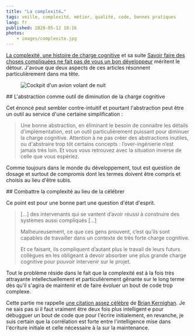```yaml
---
title: "La complexité…"
tags: veille, complexité, métier, qualité, code, bonnes pratiques
lang: fr
published: 2020-05-12 18:16
photos:
    - images/complexite.jpg
---
```


[La complexité, une histoire de charge
cognitive](https://www.lilobase.me/la-complexite-une-histoire-de-charge-cognitive/)
et sa suite [Savoir faire des choses compliquées ne fait pas de vous un bon
développeur](https://www.lilobase.me/savoir-faire-des-choses-compliquees-ne-fait-pas-de-vous-un-bon-developpeur/)
méritent le détour. J'avoue que deux aspects de ces articles résonnent
particulièrement dans ma tête.

<figure class="object-center bordered">
    <img loading="lazy" src="/images/660x/complexite.jpg" alt="Cockpit d'un avion volant de nuit">
</figure>

## L'abstraction comme outil de diminution de la charge cognitive

Cet énoncé peut sembler contre-intuitif et pourtant l'abstraction peut être un
outil au service d'une certaine simplification :

> Une bonne abstraction, en éliminant le besoin de connaitre les détails
> d’implémentation, est un outil particulièrement puissant pour diminuer la
> charge cognitive. Attention à ne pas créer des abstractions inutiles, ou
> d'abstraire trop tôt certains concepts : l’over-ingénierie n’est jamais très
> loin. Et vous vous retrouvez avec la situation inverse de celle que vous
> espériez.

Comme toujours dans le monde du développement, tout est question de dosage et
surtout de compromis dont les termes doivent être compris et choisis au lieu
d'être subis.

## Combattre la complexité au lieu de la célébrer

Ce point est pour une bonne part une question d'état d'esprit.

> […] des intervenants qui se vantent d’avoir réussi à
> construire des systèmes aussi compliqués […]
>
> Malheureusement, ce que ces gens prouvent, c’est qu’ils sont capables de
> travailler dans un contexte de très forte charge cognitive.
>
> Et ce faisant, ils compliquent d’autant plus le travail de leurs futurs
> collègues en les obligeant à devoir absorber une plus grande charge cognitive
> pour pouvoir intervenir sur le projet.

Tout le problème réside dans le fait que la complexité est à la fois très
attrayante intellectuellement et particulièrement gênante sur le long terme
dès qu'il s'agira de maintenir et de faire évoluer un bout de code trop
complexe.

Cette partie me rappelle [une citation assez
célèbre](https://www.azquotes.com/quote/669106) de [Brian
Kernighan](https://fr.wikipedia.org/wiki/Brian_Kernighan). Je ne sais pas si il
faut vraiment être deux fois plus intelligent·e pour débugguer un bout de code
que pour l'écrire initialement, en revanche, je suis certain que la corrélation est forte
entre l'intelligence mise dans l'écriture initiale et celle nécessaire à la sur
la maintenance.

